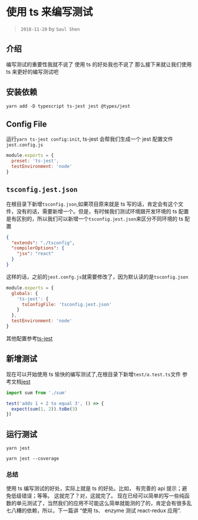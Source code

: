 # 使用 ts 来编写测试

> `2018-11-20` by `Saul Shen`

## 介绍

编写测试的重要性我就不说了
使用 ts 的好处我也不说了
那么接下来就让我们使用 ts 来更好的编写测试吧

## 安装依赖

```
yarn add -D typescript ts-jest jest @types/jest
```

## Config File

运行`yarn ts-jest config:init`, ts-jest 会帮我们生成一个 jest 配置文件`jest.config.js`

```javascript
module.exports = {
  preset: 'ts-jest',
  testEnvironment: 'node'
}
```

## `tsconfig.jest.json`

在根目录下新增`tsconfig.json`,如果项目原来就是 ts 写的话，肯定会有这个文件，没有的话，需要新增一个。但是，有时候我们测试环境跟开发环境的 ts 配置是有区别的，所以我们可以新增一个`tsconfig.jest.json`来区分不同环境的 ts 配置

```json
{
  "extends": "./tsconfig",
  "compilerOptions": {
    "jsx": "react"
  }
}
```

这样的话，之前的`jest.confg.js`就需要修改了，因为默认读的是`tsconfig.json`

```javascript
module.exports = {
  globals: {
    'ts-jest': {
      tsConfigFile: 'tsconfig.jest.json'
    }
  },
  testEnvironment: 'node'
}
```

其他配置参考[ts-jest](https://kulshekhar.github.io/ts-jest/user/config/)

## 新增测试

现在可以开始使用 ts 愉快的编写测试了,在根目录下新增`test/a.test.ts`文件
参考文档[jest](https://jestjs.io/en/)

```javascript
import sum from './sum'

test('adds 1 + 2 to equal 3', () => {
  expect(sum(1, 2)).toBe(3)
})
```

## 运行测试

```
yarn jest

yarn jest --coverage
```

### 总结

使用 ts 编写测试的好处，实际上就是 ts 的好处。比如， 有完善的 api 提示；避免低级错误；等等。
这就完了？对，这就完了。
现在已经可以简单的写一些纯函数的单元测试了，当然我们的应用不可能这么简单就能测的了的，肯定会有很多乱七八糟的依赖，所以，下一篇讲 “使用 ts、 enzyme 测试 react-redux 应用”.
